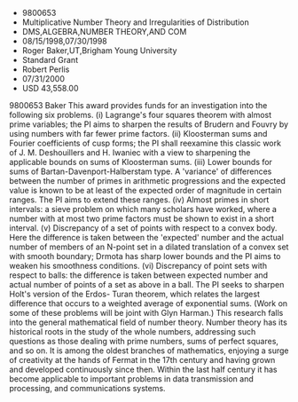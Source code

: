 
* 9800653
* Multiplicative Number Theory and Irregularities of Distribution
* DMS,ALGEBRA,NUMBER THEORY,AND COM
* 08/15/1998,07/30/1998
* Roger Baker,UT,Brigham Young University
* Standard Grant
* Robert Perlis
* 07/31/2000
* USD 43,558.00

9800653 Baker This award provides funds for an investigation into the following
six problems. (i) Lagrange's four squares theorem with almost prime variables;
the PI aims to sharpen the results of Brudern and Fouvry by using numbers with
far fewer prime factors. (ii) Kloosterman sums and Fourier coefficients of cusp
forms; the PI shall reexamine this classic work of J. M. Deshouillers and H.
Iwaniec with a view to sharpening the applicable bounds on sums of Kloosterman
sums. (iii) Lower bounds for sums of Bartan-Davenport-Halberstam type. A
'variance' of differences between the number of primes in arithmetic
progressions and the expected value is known to be at least of the expected
order of magnitude in certain ranges. The PI aims to extend these ranges. (iv)
Almost primes in short intervals: a sieve problem on which many scholars have
worked, where a number with at most two prime factors must be shown to exist in
a short interval. (v) Discrepancy of a set of points with respect to a convex
body. Here the difference is taken between the 'expected' number and the actual
number of members of an N-point set in a dilated translation of a convex set
with smooth boundary; Drmota has sharp lower bounds and the PI aims to weaken
his smoothness conditions. (vi) Discrepancy of point sets with respect to balls:
the difference is taken between expected number and actual number of points of a
set as above in a ball. The PI seeks to sharpen Holt's version of the Erdos-
Turan theorem, which relates the largest difference that occurs to a weighted
average of exponential sums. (Work on some of these problems will be joint with
Glyn Harman.) This research falls into the general mathematical field of number
theory. Number theory has its historical roots in the study of the whole
numbers, addressing such questions as those dealing with prime numbers, sums of
perfect squares, and so on. It is among the oldest branches of mathematics,
enjoying a surge of creativity at the hands of Fermat in the 17th century and
having grown and developed continuously since then. Within the last half century
it has become applicable to important problems in data transmission and
processing, and communications systems.
